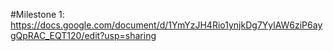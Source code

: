 #Milestone 1:
https://docs.google.com/document/d/1YmYzJH4Rio1ynjkDg7YylAW6ziP6aygQpRAC_EQT120/edit?usp=sharing
